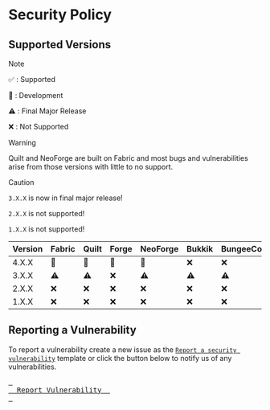 # Security Policy

## Supported Versions 

> [!NOTE]
> :white_check_mark: : Supported
> 
> :construction: : Development
>
> :warning: : Final Major Release
> 
> :x: : Not Supported

> [!WARNING]
> Quilt and NeoForge are built on Fabric and most bugs and vulnerabilities arise from those versions with little to no support.

> [!CAUTION]
> `3.X.X` is now in final major release!
> 
> `2.X.X` is not supported!
> 
> `1.X.X` is not supported!

| Version | Fabric         | Quilt          | Forge          | NeoForge       | Bukkik    | BungeeCord | Velocity  |
| ------- | -------------- | -------------- | -------------- | -------------- | --------- | ---------- | --------- |
| 4.X.X   | :construction: | :construction: | :construction: | :construction: | :x:       | :x:        | :x:       |
| 3.X.X   | :warning:      | :warning:      | :x:            | :warning:      | :warning: | :warning:  | :warning: |
| 2.X.X   | :x:            | :x:            | :x:            | :x:            | :x:       | :x:        | :x:       |
| 1.X.X   | :x:            | :x:            | :x:            | :x:            | :x:       | :x:        | :x:       |

## Reporting a Vulnerability

To report a vulnerability create a new issue as the [`Report a security vulnerability`](https://github.com/XDPXI/XDLib/security/advisories/new) template or click the button below to notify us of any vulnerabilities.

[<kbd> <br>    Report Vulnerability    <br> </kbd>][DWLD]

[DWLD]: https://github.com/XDPXI/XDLib/security/advisories/new
